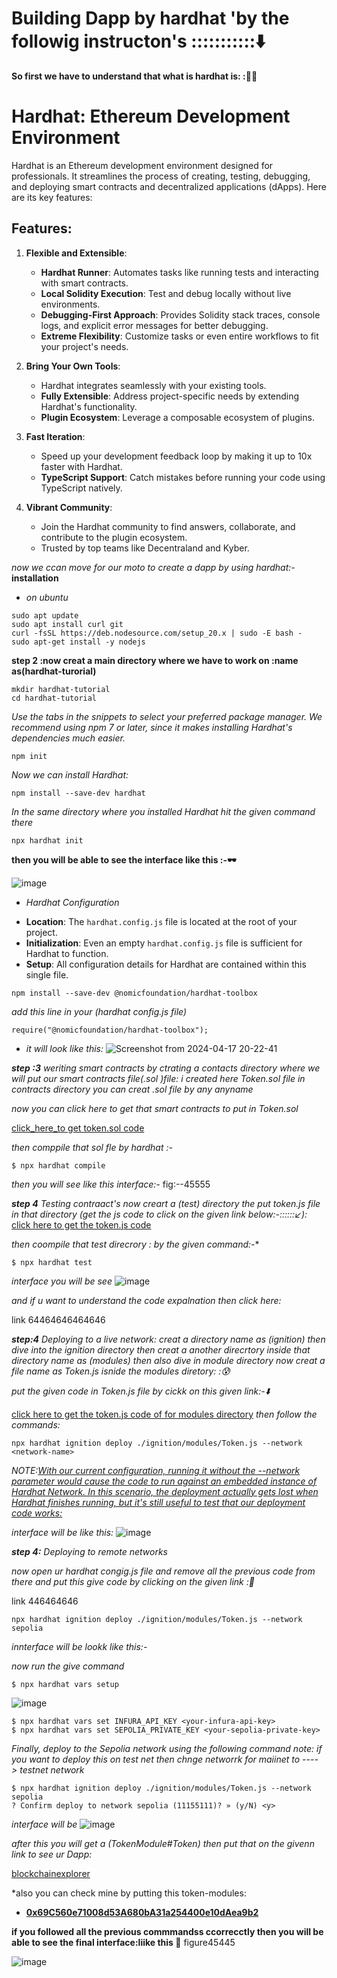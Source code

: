 # Building Dapp by hardhat 'by the followig instructon's :::::::::::⬇️ #

**So first we have to understand that what is hardhat is: :🙇‍♂️**

# Hardhat: Ethereum Development Environment

Hardhat is an Ethereum development environment designed for professionals. It streamlines the process of creating, testing, debugging, and deploying smart contracts and decentralized applications (dApps). Here are its key features:

## Features:

1. **Flexible and Extensible**:
   - **Hardhat Runner**: Automates tasks like running tests and interacting with smart contracts.
   - **Local Solidity Execution**: Test and debug locally without live environments.
   - **Debugging-First Approach**: Provides Solidity stack traces, console logs, and explicit error messages for better debugging.
   - **Extreme Flexibility**: Customize tasks or even entire workflows to fit your project's needs.

2. **Bring Your Own Tools**:
   - Hardhat integrates seamlessly with your existing tools.
   - **Fully Extensible**: Address project-specific needs by extending Hardhat's functionality.
   - **Plugin Ecosystem**: Leverage a composable ecosystem of plugins.

3. **Fast Iteration**:
   - Speed up your development feedback loop by making it up to 10x faster with Hardhat.
   - **TypeScript Support**: Catch mistakes before running your code using TypeScript natively.

4. **Vibrant Community**:
   - Join the Hardhat community to find answers, collaborate, and contribute to the plugin ecosystem.
   - Trusted by top teams like Decentraland and Kyber.

*now we ccan move for our moto to create a dapp by using hardhat:-*
**installation**
 - *on ubuntu*

```
sudo apt update
sudo apt install curl git
curl -fsSL https://deb.nodesource.com/setup_20.x | sudo -E bash -
sudo apt-get install -y nodejs
```


**step 2 :now creat a main directory where we have to work on :name as(hardhat-turorial)**

```
mkdir hardhat-tutorial
cd hardhat-tutorial
```

*Use the tabs in the snippets to select your preferred package manager. We recommend using npm 7 or later, since it makes installing Hardhat's dependencies much easier.*

```
npm init
```

*Now we can install Hardhat:*

```
npm install --save-dev hardhat
```

*In the same directory where you installed Hardhat hit the given command there*
```
npx hardhat init
```

**then you will be able to see the interface like this :-🕶️**


![image](https://github.com/Rjesh2006/hardhat----dapp-s/assets/143868643/9baba51a-dfd6-4fa4-9174-1099e83792a7)


- *Hardhat Configuration*

* **Location**: The `hardhat.config.js` file is located at the root of your project.
* **Initialization**: Even an empty `hardhat.config.js` file is sufficient for Hardhat to function.
* **Setup**: All configuration details for Hardhat are contained within this single file.
```
npm install --save-dev @nomicfoundation/hardhat-toolbox
```
*add this line in your (hardhat config.js file)*
```
require("@nomicfoundation/hardhat-toolbox");
```
- *it will look like this:*
![Screenshot from 2024-04-17 20-22-41](https://github.com/Rjesh2006/hardhat----dapp-s/assets/143868643/0dbbeb63-3a4a-45c6-8221-28078aec5c2c)


  

***step :3***
*weriting smart contracts by ctrating a contacts directory where we will put our smart contracts file(.sol )file:*
*i created here Token.sol file in contracts directory you can creat .sol file by any anyname*

*now you can click here to get that smart contracts to put in Token.sol*

[click_here_to get token.sol code](https://github.com/Rjesh2006/hardhat----dapp-s/blob/main/contract's_Token.sol)

*then comppile that sol fle by hardhat :-*
```
$ npx hardhat compile
```
*then you will see like this interface:-*
fig:--45555

***step 4***
*Testing  contraact's*
 *now creart a (test) directory the put token.js file in that directory   (get the js code to click on the given link below:-::::::↙️):*
   [click here to  get the token.js code](https://github.com/Rjesh2006/hardhat----dapp-s/blob/main/test_Token.js)

*then coompile that test direcrory : by the given command:-**
```
$ npx hardhat test
```
*interface you will be see*
![image](https://github.com/Rjesh2006/hardhat----dapp-s/assets/143868643/3870dfca-9b22-4bf0-9ac3-e1e52d6db7cb)


*and if u want to understand the code expalnation then click here:*

link 64464646464646



***step:4***
*Deploying to a live network:*
 *creat a directory name as (ignition) then dive into the ignition directory then creat a another direcrtory inside that directory name as (modules) then also dive in module directory now creat a file name as Token.js isnide the modules diretory: :😰*

*put the given code in Token.js file by cickk on this given link:-⬇️*

[click here to get the token.js code of for modules directory](https://github.com/Rjesh2006/hardhat----dapp-s/blob/main/modules_Token.js)
*then follow the commands:*
```
npx hardhat ignition deploy ./ignition/modules/Token.js --network <network-name>
```

*NOTE:<ins>With our current configuration, running it without the --network parameter would cause the code to run against an embedded instance of Hardhat Network. In this scenario, the deployment actually gets lost when Hardhat finishes running, but it's still useful to test that our deployment code works:<ins>*

*interface will be like this:*
![image](https://github.com/Rjesh2006/hardhat----dapp-s/assets/143868643/7f88a96d-49f7-4b86-baa5-baf3ee3949be)



***step 4:***
*Deploying to remote networks*

 *now open ur hardhat congig.js file and remove all the previous code from there and put this give code by clicking on the given link :🔄*

 link 446464646

```
npx hardhat ignition deploy ./ignition/modules/Token.js --network sepolia

````
*innterface will be lookk like this:-*

*now run the give command*
```
$ npx hardhat vars setup
```

![image](https://github.com/Rjesh2006/hardhat----dapp-s/assets/143868643/169ad0ea-af34-491c-a451-699eef552ae5)

```
$ npx hardhat vars set INFURA_API_KEY <your-infura-api-key>
$ npx hardhat vars set SEPOLIA_PRIVATE_KEY <your-sepolia-private-key>
```

*Finally, deploy to the Sepolia network using the following command*
*note: if you want to deploy this on test net then chnge networrk for maiinet to ----> testnet network*
```
$ npx hardhat ignition deploy ./ignition/modules/Token.js --network sepolia
? Confirm deploy to network sepolia (11155111)? » (y/N) <y>
```
*interface will be*
![image](https://github.com/Rjesh2006/hardhat----dapp-s/assets/143868643/09306f88-1ec0-456e-8bbe-e443ff45f7e9)


*after this you will get a (TokenModule#Token)* *then put that on the givenn link  to see ur Dapp:*

[blockchainexplorer](https://www.blockchain.com/explorer)

*also you can check mine by putting this token-modules:
 - **<ins>0x69C560e71008d53A680bA31a254400e10dAea9b2<ins>**

**if you followed all the previous commmandss ccorrecctly then you will be able to see the final interface:liike this 🥇**
figure45445

![image](https://github.com/Rjesh2006/hardhat----dapp-s/assets/143868643/3cfcff44-ba11-4fdc-bb5d-6e1eeaa09d4d)









